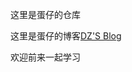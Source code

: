 这里是蛋仔的仓库

这里是蛋仔的博客[DZ'S Blog](https://www.danzaii.cn)

欢迎前来一起学习
<!---
DanZai233/DanZai233 is a ✨ special ✨ repository because its `README.md` (this file) appears on your GitHub profile.
You can click the Preview link to take a look at your changes.
--->
